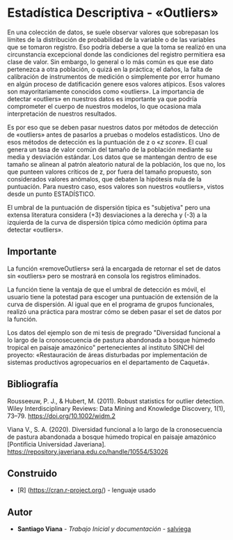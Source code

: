 # Estadística Descriptiva - «Outliers»

En una colección de datos, se suele observar valores que sobrepasan los límites de la distribución de probabilidad de la variable o de las variables que se tomaron registro. Eso podría deberse a que la toma se realizó en una circunstancia excepcional donde las condiciones del registro permitiera esa clase de valor. Sin embargo, lo general o lo más común es que ese dato pertenezca a otra población, o quizá en la práctica; el daños, la falta de calibración de instrumentos de medición o simplemente por error humano en algún proceso de datificación genere esos valores atípicos. Esos valores son mayoritariamente conocidos como «outliers».
La importancia de detectar «outliers» en nuestros datos es importante ya que podría comprometer el cuerpo de nuestros modelos, lo que ocasiona mala interpretación de nuestros resultados.


Es por eso que se deben pasar nuestros datos por métodos de detección de «outliers» antes de pasarlos a pruebas o modelos estadísticos. Uno de esos métodos de detección es la puntuación de z o «_z score_». El cual genera un tasa de valor común del tamaño de la población mediante su media y desviación estándar. Los datos que se mantengan dentro de ese tamaño se alinean al patrón aleatorio natural de la población, los que no, los que punteen valores críticos de z, por fuera del tamaño propuesto, son considerados valores anómalos, que debaten la hipótesis nula de la puntuación. Para nuestro caso, esos valores son nuestros «outliers», vistos desde un punto ESTADÍSTICO.

El umbral de la puntuación de dispersión típica es "subjetiva" pero una extensa literatura considera (+3) desviaciones a la derecha y (-3) a la izquierda de la curva de dispersión típica cómo medición óptima para detectar «outliers».

## Importante

La función «removeOutliers» será la encargada de retornar el set de datos sin «outliers» pero se mostrará en consola los registros eliminados. 

La función tiene la ventaja de que el umbral de detección es móvil, el usuario tiene la potestad para escoger una puntuación de extensión de la curva de dispersión. Al igual que en el programa de grupos funcionales, realizó una práctica para mostrar cómo se deben pasar el set de datos por la función. 

Los datos del ejemplo son de mi tesis de pregrado "Diversidad funcional a lo largo de la cronosecuencia de pastura abandonada a bosque húmedo tropical en paisaje amazónico" pertenecientes al instituto SINCHI del proyecto: «Restauración de áreas disturbadas por implementación de sistemas productivos agropecuarios en el departamento de Caquetá».

## Bibliografía

Rousseeuw, P. J., & Hubert, M. (2011). Robust statistics for outlier detection. Wiley Interdisciplinary Reviews: Data Mining and Knowledge Discovery, 1(1), 73–79. https://doi.org/10.1002/widm.2

Viana V., S. A. (2020). Diversidad funcional a lo largo de la cronosecuencia de pastura abandonada a bosque húmedo tropical en paisaje amazónico [Pontificia Universidad Javeriana]. https://repository.javeriana.edu.co/handle/10554/53026

## Construido

* [R] (https://cran.r-project.org/) - lenguaje usado

## Autor

* **Santiago Viana** - *Trabajo Inicial y documentación* - [salviega](https://github.com/salviega)
 
